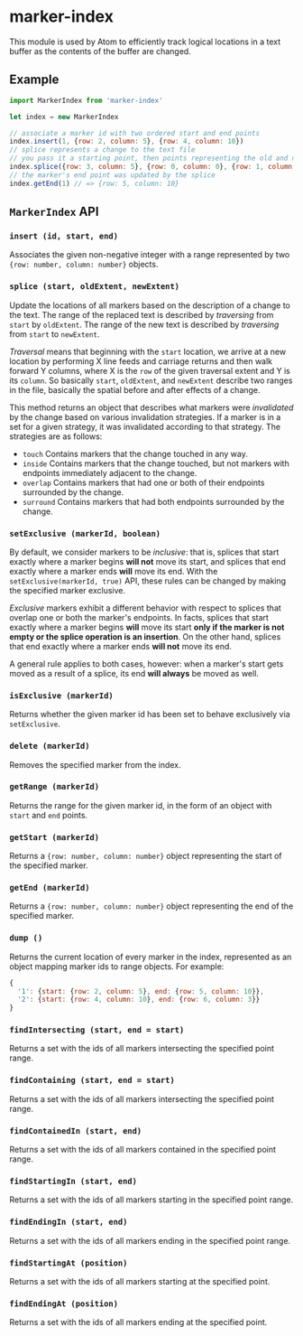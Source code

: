 # marker-index

This module is used by Atom to efficiently track logical locations in a text buffer as the contents of the buffer are changed.

## Example

```js
import MarkerIndex from 'marker-index'

let index = new MarkerIndex

// associate a marker id with two ordered start and end points
index.insert(1, {row: 2, column: 5}, {row: 4, column: 10})
// splice represents a change to the text file
// you pass it a starting point, then points representing the old and new extent
index.splice({row: 3, column: 5}, {row: 0, column: 0}, {row: 1, column: 0})
// the marker's end point was updated by the splice
index.getEnd(1) // => {row: 5, column: 10}
```

## `MarkerIndex` API

### `insert (id, start, end)`

Associates the given non-negative integer with a range represented by two `{row: number, column: number}` objects.

### `splice (start, oldExtent, newExtent)`

Update the locations of all markers based on the description of a change to the text. The range of the replaced text is described by *traversing* from `start` by `oldExtent`. The range of the new text is described by *traversing* from `start` to `newExtent`.

*Traversal* means that beginning with the `start` location, we arrive at a new location by performing X line feeds and carriage returns and then walk forward Y columns, where X is the `row` of the given traversal extent and Y is its `column`. So basically `start`, `oldExtent`, and `newExtent` describe two ranges in the file, basically the spatial before and after effects of a change.

This method returns an object that describes what markers were *invalidated* by the change based on various invalidation strategies. If a marker is in a set for a given strategy, it was invalidated according to that strategy. The strategies are as follows:

* `touch` Contains markers that the change touched in any way.
* `inside` Contains markers that the change touched, but not markers with endpoints immediately adjacent to the change.
* `overlap` Contains markers that had one or both of their endpoints surrounded by the change.
* `surround` Contains markers that had both endpoints surrounded by the change.

### `setExclusive (markerId, boolean)`

By default, we consider markers to be *inclusive*: that is, splices that start exactly where a marker begins **will not** move its start, and splices that end exactly where a marker ends **will** move its end. With the `setExclusive(markerId, true)` API, these rules can be changed by making the specified marker exclusive.

*Exclusive* markers exhibit a different behavior with respect to splices that overlap one or both the marker's endpoints. In facts, splices that start exactly where a marker begins **will** move its start **only if the marker is not empty or the splice operation is an insertion**. On the other hand, splices that end exactly where a marker ends **will not** move its end.

A general rule applies to both cases, however: when a marker's start gets moved as a result of a splice, its end **will always** be moved as well.

### `isExclusive (markerId)`

Returns whether the given marker id has been set to behave exclusively via `setExclusive`.

### `delete (markerId)`

Removes the specified marker from the index.

### `getRange (markerId)`

Returns the range for the given marker id, in the form of an object with `start` and `end` points.

### `getStart (markerId)`

Returns a `{row: number, column: number}` object representing the start of the specified marker.

### `getEnd (markerId)`

Returns a `{row: number, column: number}` object representing the end of the specified marker.

### `dump ()`

Returns the current location of every marker in the index, represented as an object mapping marker ids to range objects. For example:

```js
{
  '1': {start: {row: 2, column: 5}, end: {row: 5, column: 10}},
  '2': {start: {row: 4, column: 10}, end: {row: 6, column: 3}}
}
```

### `findIntersecting (start, end = start)`

Returns a set with the ids of all markers intersecting the specified point range.

### `findContaining (start, end = start)`

Returns a set with the ids of all markers intersecting the specified point range.

### `findContainedIn (start, end)`

Returns a set with the ids of all markers contained in the specified point range.

### `findStartingIn (start, end)`

Returns a set with the ids of all markers starting in the specified point range.

### `findEndingIn (start, end)`

Returns a set with the ids of all markers ending in the specified point range.

### `findStartingAt (position)`

Returns a set with the ids of all markers starting at the specified point.

### `findEndingAt (position)`

Returns a set with the ids of all markers ending at the specified point.
